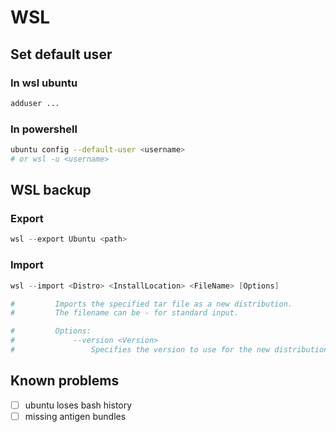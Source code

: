 # WSL

## Set default user

### In wsl ubuntu

```bash
adduser ...
```

### In powershell

```bash
ubuntu config --default-user <username>
# or wsl -u <username>
```


## WSL backup

### Export

```powershell
wsl --export Ubuntu <path>
```

### Import

```powershell
wsl --import <Distro> <InstallLocation> <FileName> [Options]

#         Imports the specified tar file as a new distribution.
#         The filename can be - for standard input.

#         Options:
#             --version <Version>
#                 Specifies the version to use for the new distribution.
```

## Known problems

- [ ] ubuntu loses bash history
- [ ] missing antigen bundles
